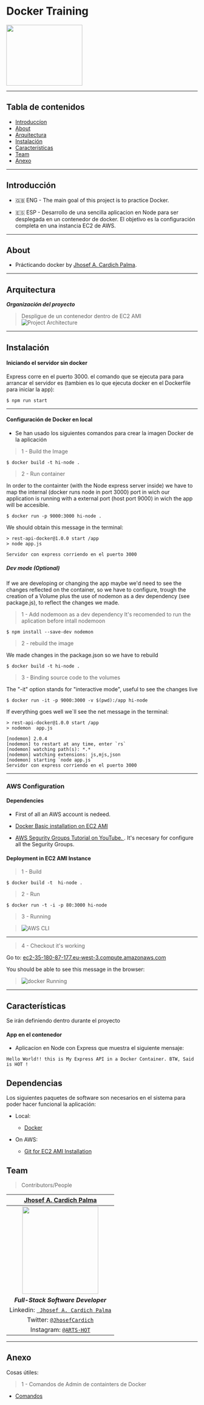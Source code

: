 
# Docker Training
<img src="documentation/logo-docker.jpeg" width="200" height="160"/>

---

##  Tabla de contenidos


- [Introduccíon](#Introducción)
- [About](#About )
- [Arquitectura](#Arquitectura)
- [Instalación](#instalación)
- [Características](#Características)
- [Team](#team)
- [Anexo](#Anexo)




---

 
## Introducción

-  🇬🇧 ENG - The main goal of this project is to practice Docker. 
              
  - 🇪🇸 ESP - Desarrollo de una sencilla aplicacion en Node para ser desplegada en un contenedor de docker. El objetivo es la configuración completa en una instancia EC2 de AWS.
 
---
 ## About

  -  Prácticando docker by [Jhosef A. Cardich Palma](https://www.linkedin.com/in/jhosef-anderson-cardich-palma-74765788/). 
     
 
 ---
## Arquitectura



 ***Organización del proyecto***
> Despligue de un contenedor dentro de EC2 AMI 
![Project Architecture](documentation/archi.png)

---
## Instalación

 #### Iniciando el servidor sin docker 

Express corre en el puerto 3000.
el comando que se ejecuta para para arrancar el servidor es (tambien es lo que ejecuta docker en el Dockerfile para iniciar la app):
```
$ npm run start 
```
---

 #### Configuración de Docker en local
-  Se han usado los siguientes comandos para crear la imagen Docker de la aplicación

> 1 - Build the Image
````
$ docker build -t hi-node .
````

> 2 - Run container 

In order to the containter (with the Node express server inside) we have to map the internal (docker runs node in port 3000) port in wich our application is running  with a external port (host port 9000) in wich the app will be accesible.

````
$ docker run -p 9000:3000 hi-node .
````
We should obtain this message in the terminal: 
````
> rest-api-docker@1.0.0 start /app
> node app.js

Servidor con express corriendo en el puerto 3000
````

##### Dev mode (Optional)
If we are developing or changing the app maybe we'd need to see the changes reflected on the container, so we have to configure, trough  the 
creation of a Volume plus the use of nodemon as 
a dev dependency (see package.js), to reflect the changes we made.
> 1 - Add nodemoon as a dev dependency
It's recomended to run the aplication before intall nodemoon
```
$ npm install --save-dev nodemon
```
> 2 - rebuild the image

We made changes in the package.json so we have to rebuild 
```
$ docker build -t hi-node .
```
> 3 - Binding source code to the volumes

The "-it" option stands for "interactive mode", useful to see the changes live
```
$ docker run -it -p 9000:3000 -v $(pwd):/app hi-node
```
If everything goes well we`ll see the net message in the terminal:
```
> rest-api-docker@1.0.0 start /app
> nodemon  app.js

[nodemon] 2.0.4
[nodemon] to restart at any time, enter `rs`
[nodemon] watching path(s): *.*
[nodemon] watching extensions: js,mjs,json
[nodemon] starting `node app.js`
Servidor con express corriendo en el puerto 3000

```
---
### AWS Configuration

#### Dependencies

- First of all an AWS account is nedeed.
- [Docker Basic installation on EC2 AMI ](https://docs.aws.amazon.com/AmazonECS/latest/developerguide/docker-basics.html)

- [AWS Segurity Groups Tutorial on YouTube. ](https://www.youtube.com/watch?v=1fnPCWBikYQ). It's necesary for configure all the Segurity Groups.



#### Deployment in EC2 AMI Instance

> 1 -  Build

```
$ docker build -t  hi-node .
```

> 2 - Run

```
$ docker run -t -i -p 80:3000 hi-node
```

> 3 - Running 

 >![AWS CLI](documentation/aws_cli.png)
---

> 4 - Checkout it's working 

Go to:  [ec2-35-180-87-177.eu-west-3.compute.amazonaws.com](ec2-35-180-87-177.eu-west-3.compute.amazonaws.com)

You should be able to see this message in the browser: 
 >![docker Running](documentation/docker-running.png)

---
## Características

Se irán definiendo dentro durante el proyecto


#### App en el contenedor
- Aplicacíon en Node con Express que muestra el siguiente mensaje:

````
Hello World!! this is My Express API in a Docker Container. BTW, Said is HOT !

````



## Dependencias

Los siguientes paquetes de software son necesarios en el sistema para poder hacer funcional la aplicación:
- Local:
  - [Docker](https://www.docker.com/)

- On AWS:
  - [Git for EC2 AMI Installation](https://cloudaffaire.com/how-to-install-git-in-aws-ec2-instance/)





## Team
> Contributors/People

| <a href="https://www.linkedin.com/in/jhosef-anderson-cardich-palma-74765788/" target="_blank">**Jhosef A. Cardich Palma**</a> | 
| :---: |
|  <a href="https://www.linkedin.com/in/jhosef-anderson-cardich-palma-74765788/" target="_blank"><img src="documentation/profile_pic.png" width="200" height="230" /></a>   |
|***Full-Stack Software Developer***|
| Linkedin:   <a href="https://www.linkedin.com/in/jhosef-anderson-cardich-palma-74765788/" target="_blank">` Jhosef A. Cardich Palma`</a>| 
| Twitter: <a href="http://twitter.com/jhosefcardich" target="_blank">`@JhosefCardich`</a>| 
|Instagram: <a href="http://instagram.com/arts_hot" target="_blank">`@ARTS-HOT`</a>

---
## Anexo

Cosas útiles: 

> 1 - Comandos de Admin de containters de Docker 


 - [Comandos](https://blog.baudson.de/blog/stop-and-remove-all-docker-containers-and-images)



